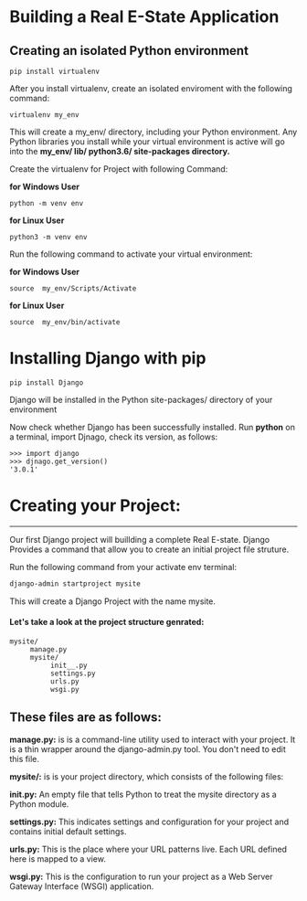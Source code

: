 # Building a Real E-State Application

## Creating	an	isolated	Python environment

```console
pip install virtualenv
```
After you install virtualenv, create an isolated enviroment with the following command:

```console
virtualenv my_env
```
This	will	create	a	my_env/	directory,	including	your	Python environment.	Any	Python	libraries	you	install	while	your	virtual environment	is	active	will	go	into	the	
**my_env/
     lib/
      python3.6/
         site-packages directory.**


Create the virtualenv for Project  with following Command:

__for Windows User__

```console
python -m venv env 
```

__for Linux  User__

```console
python3 -m venv env 
```

Run	the	following	command	to	activate	your	virtual	environment:

__for Windows User__

```console
source	my_env/Scripts/Activate
```

__for Linux  User__

```console
source	my_env/bin/activate 
```
# Installing Django with pip

```console
pip install Django
```

Django will be installed in the Python site-packages/ directory of your environment

Now check whether Django has been successfully installed. Run **python** on a terminal, import Djnago, check its version, as follows:

```console
>>> import django
>>> djnago.get_version()
'3.0.1'

```

# Creating your Project:
---

Our first Django project will buillding a complete Real E-state. Django Provides a command that allow you to create an  initial project file struture.

Run the following command from your activate env terminal:

```bash
django-admin startproject mysite
```
This will create a Django Project with the name mysite.

#### Let's take a look at the project structure genrated:

```console
mysite/
     manage.py
     mysite/
          init__.py
          settings.py
          urls.py
          wsgi.py
```

## These	files	are	as	follows:

__manage.py:__ is	is	a	command-line	utility	used	to	interact	with your	project.	It	is	a	thin	wrapper	around	the	django-admin.py tool.	You	don't	need	to	edit	this	file.

__mysite/:__  is	is	your	project	directory,	which	consists	of	the following	files:

__init.py:__	An	empty	file	that	tells	Python	to	treat	the mysite	directory	as	a	Python	module.

__settings.py:__	This	indicates	settings	and	configuration for	your	project	and	contains	initial	default	settings.

__urls.py:__	This	is	the	place	where	your	URL	patterns live.	Each	URL	defined	here	is	mapped	to	a	view.

__wsgi.py:__	This	is	the	configuration	to	run	your	project as	a	Web	Server	Gateway Interface	(WSGI)	application.
